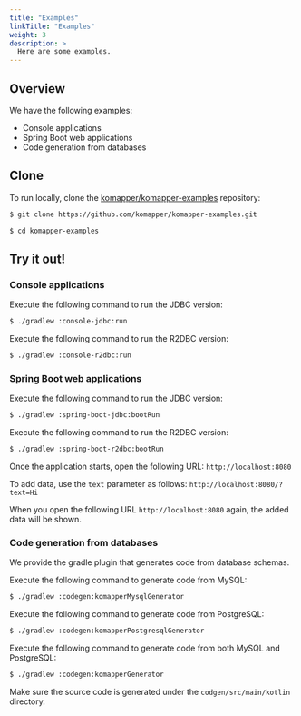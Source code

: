 ```yaml
---
title: "Examples"
linkTitle: "Examples"
weight: 3
description: >
  Here are some examples.
---
```


## Overview

We have the following examples:

- Console applications
- Spring Boot web applications
- Code generation from databases

## Clone

To run locally, clone the [komapper/komapper-examples](https://github.com/komapper/komapper-examples) repository:

```sh
$ git clone https://github.com/komapper/komapper-examples.git
```

```sh
$ cd komapper-examples
```

## Try it out!

### Console applications

Execute the following command to run the JDBC version:

```sh
$ ./gradlew :console-jdbc:run
```

Execute the following command to run the R2DBC version:

```sh
$ ./gradlew :console-r2dbc:run
```

### Spring Boot web applications

Execute the following command to run the JDBC version:

```sh
$ ./gradlew :spring-boot-jdbc:bootRun
```

Execute the following command to run the R2DBC version:

```sh
$ ./gradlew :spring-boot-r2dbc:bootRun
```

Once the application starts, open the following URL: `http://localhost:8080`

To add data, use the `text` parameter as follows: `http://localhost:8080/?text=Hi`

When you open the following URL `http://localhost:8080` again, the added data will be shown.

### Code generation from databases

We provide the gradle plugin that generates code from database schemas.

Execute the following command to generate code from MySQL:

```sh
$ ./gradlew :codegen:komapperMysqlGenerator
```

Execute the following command to generate code from PostgreSQL:

```sh
$ ./gradlew :codegen:komapperPostgresqlGenerator
```

Execute the following command to generate code from both MySQL and PostgreSQL:

```sh
$ ./gradlew :codegen:komapperGenerator
```

Make sure the source code is generated under the `codgen/src/main/kotlin` directory.

